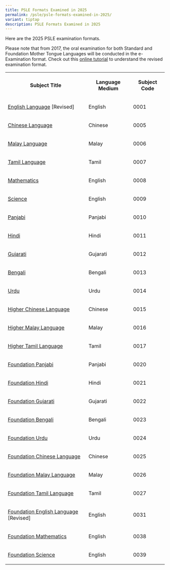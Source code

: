 ```yaml
---
title: PSLE Formats Examined in 2025
permalink: /psle/psle-formats-examined-in-2025/
variant: tiptap
description: PSLE Formats Examined in 2025
---
```

<p>Here are the 2025 PSLE examination formats.</p>
<p>Please note that from 2017, the oral examination for both Standard and
Foundation Mother Tongue Languages will be conducted in the e-Examination
format. Check out this <a href="https://myexams.seab.gov.sg/eoral/eoral.html" rel="noopener noreferrer nofollow" target="_blank"><u>online tutorial</u></a> to
understand the revised examination format.</p>
<table style="minWidth: 75px">
<colgroup>
<col>
<col>
<col>
</colgroup>
<tbody>
<tr>
<th rowspan="1" colspan="1">
<p>Subject Title</p>
</th>
<th rowspan="1" colspan="1">
<p>Language Medium</p>
</th>
<th rowspan="1" colspan="1">
<p>Subject Code</p>
</th>
</tr>
<tr>
<td rowspan="1" colspan="1">
<p><a href="/files/PSLE Syllabus documents/2025 PSLE/0001_y25_sy.pdf" rel="noopener noreferrer nofollow" target="_blank">English Language</a> [Revised]</p>
</td>
<td rowspan="1" colspan="1">
<p>English</p>
</td>
<td rowspan="1" colspan="1">
<p>0001</p>
</td>
</tr>
<tr>
<td rowspan="1" colspan="1">
<p><a href="/files/PSLE Syllabus documents/2025 PSLE/0005_y25_sy.pdf" rel="noopener noreferrer nofollow" target="_blank">Chinese Language</a>
</p>
</td>
<td rowspan="1" colspan="1">
<p>Chinese</p>
</td>
<td rowspan="1" colspan="1">
<p>0005</p>
</td>
</tr>
<tr>
<td rowspan="1" colspan="1">
<p><a href="/files/PSLE Syllabus documents/2025 PSLE/0006_y25_sy.pdf" rel="noopener noreferrer nofollow" target="_blank">Malay Language</a>
</p>
</td>
<td rowspan="1" colspan="1">
<p>Malay</p>
</td>
<td rowspan="1" colspan="1">
<p>0006</p>
</td>
</tr>
<tr>
<td rowspan="1" colspan="1">
<p><a href="/files/PSLE Syllabus documents/2025 PSLE/0007_y25_sy.pdf" rel="noopener noreferrer nofollow" target="_blank">Tamil Language</a>
</p>
</td>
<td rowspan="1" colspan="1">
<p>Tamil</p>
</td>
<td rowspan="1" colspan="1">
<p>0007</p>
</td>
</tr>
<tr>
<td rowspan="1" colspan="1">
<p><a href="/files/PSLE Syllabus documents/2025 PSLE/0008_y25_sy.pdf" rel="noopener noreferrer nofollow" target="_blank">Mathematics</a>
</p>
</td>
<td rowspan="1" colspan="1">
<p>English</p>
</td>
<td rowspan="1" colspan="1">
<p>0008</p>
</td>
</tr>
<tr>
<td rowspan="1" colspan="1">
<p><a href="/files/PSLE Syllabus documents/2025 PSLE/0009_y25_sy.pdf" rel="noopener noreferrer nofollow" target="_blank">Science</a>
</p>
</td>
<td rowspan="1" colspan="1">
<p>English</p>
</td>
<td rowspan="1" colspan="1">
<p>0009</p>
</td>
</tr>
<tr>
<td rowspan="1" colspan="1">
<p><a href="/files/PSLE Syllabus documents/2025 PSLE/psle_ntil_y25.pdf" rel="noopener noreferrer nofollow" target="_blank">Panjabi</a>
</p>
</td>
<td rowspan="1" colspan="1">
<p>Panjabi</p>
</td>
<td rowspan="1" colspan="1">
<p>0010</p>
</td>
</tr>
<tr>
<td rowspan="1" colspan="1">
<p><a href="/files/PSLE Syllabus documents/2025 PSLE/psle_ntil_y25.pdf" rel="noopener noreferrer nofollow" target="_blank">Hindi</a>
</p>
</td>
<td rowspan="1" colspan="1">
<p>Hindi</p>
</td>
<td rowspan="1" colspan="1">
<p>0011</p>
</td>
</tr>
<tr>
<td rowspan="1" colspan="1">
<p><a href="/files/PSLE Syllabus documents/2025 PSLE/psle_ntil_y25.pdf" rel="noopener noreferrer nofollow" target="_blank">Gujarati</a>
</p>
</td>
<td rowspan="1" colspan="1">
<p>Gujarati</p>
</td>
<td rowspan="1" colspan="1">
<p>0012</p>
</td>
</tr>
<tr>
<td rowspan="1" colspan="1">
<p><a href="/files/PSLE Syllabus documents/2025 PSLE/psle_ntil_y25.pdf" rel="noopener noreferrer nofollow" target="_blank">Bengali</a>
</p>
</td>
<td rowspan="1" colspan="1">
<p>Bengali</p>
</td>
<td rowspan="1" colspan="1">
<p>0013</p>
</td>
</tr>
<tr>
<td rowspan="1" colspan="1">
<p><a href="/files/PSLE Syllabus documents/2025 PSLE/psle_ntil_y25.pdf" rel="noopener noreferrer nofollow" target="_blank">Urdu</a>
</p>
</td>
<td rowspan="1" colspan="1">
<p>Urdu</p>
</td>
<td rowspan="1" colspan="1">
<p>0014</p>
</td>
</tr>
<tr>
<td rowspan="1" colspan="1">
<p><a href="/files/PSLE Syllabus documents/2025 PSLE/0015_y25_sy.pdf" rel="noopener noreferrer nofollow" target="_blank">Higher Chinese Language</a>
</p>
</td>
<td rowspan="1" colspan="1">
<p>Chinese</p>
</td>
<td rowspan="1" colspan="1">
<p>0015</p>
</td>
</tr>
<tr>
<td rowspan="1" colspan="1">
<p><a href="/files/PSLE Syllabus documents/2025 PSLE/0016_y25_sy.pdf" rel="noopener noreferrer nofollow" target="_blank">Higher Malay Language</a>
</p>
</td>
<td rowspan="1" colspan="1">
<p>Malay</p>
</td>
<td rowspan="1" colspan="1">
<p>0016</p>
</td>
</tr>
<tr>
<td rowspan="1" colspan="1">
<p><a href="/files/PSLE Syllabus documents/2025 PSLE/0017_y25_sy.pdf" rel="noopener noreferrer nofollow" target="_blank">Higher Tamil Language</a>
</p>
</td>
<td rowspan="1" colspan="1">
<p>Tamil</p>
</td>
<td rowspan="1" colspan="1">
<p>0017</p>
</td>
</tr>
<tr>
<td rowspan="1" colspan="1">
<p><a href="/files/PSLE Syllabus documents/2025 PSLE/psle_fntil_y25_sy.pdf" rel="noopener noreferrer nofollow" target="_blank">Foundation Panjabi</a>
</p>
</td>
<td rowspan="1" colspan="1">
<p>Panjabi</p>
</td>
<td rowspan="1" colspan="1">
<p>0020</p>
</td>
</tr>
<tr>
<td rowspan="1" colspan="1">
<p><a href="/files/PSLE Syllabus documents/2025 PSLE/psle_fntil_y25_sy.pdf" rel="noopener noreferrer nofollow" target="_blank">Foundation Hindi</a>
</p>
</td>
<td rowspan="1" colspan="1">
<p>Hindi</p>
</td>
<td rowspan="1" colspan="1">
<p>0021</p>
</td>
</tr>
<tr>
<td rowspan="1" colspan="1">
<p><a href="/files/PSLE Syllabus documents/2025 PSLE/psle_fntil_y25_sy.pdf" rel="noopener noreferrer nofollow" target="_blank">Foundation Gujarati</a>
</p>
</td>
<td rowspan="1" colspan="1">
<p>Gujarati</p>
</td>
<td rowspan="1" colspan="1">
<p>0022</p>
</td>
</tr>
<tr>
<td rowspan="1" colspan="1">
<p><a href="/files/PSLE Syllabus documents/2025 PSLE/psle_fntil_y25_sy.pdf" rel="noopener noreferrer nofollow" target="_blank">Foundation Bengali</a>
</p>
</td>
<td rowspan="1" colspan="1">
<p>Bengali</p>
</td>
<td rowspan="1" colspan="1">
<p>0023</p>
</td>
</tr>
<tr>
<td rowspan="1" colspan="1">
<p><a href="/files/PSLE Syllabus documents/2025 PSLE/psle_fntil_y25_sy.pdf" rel="noopener noreferrer nofollow" target="_blank">Foundation Urdu</a>
</p>
</td>
<td rowspan="1" colspan="1">
<p>Urdu</p>
</td>
<td rowspan="1" colspan="1">
<p>0024</p>
</td>
</tr>
<tr>
<td rowspan="1" colspan="1">
<p><a href="/files/PSLE Syllabus documents/2025 PSLE/0025_y25_sy.pdf" rel="noopener noreferrer nofollow" target="_blank">Foundation Chinese Language</a>
</p>
</td>
<td rowspan="1" colspan="1">
<p>Chinese</p>
</td>
<td rowspan="1" colspan="1">
<p>0025</p>
</td>
</tr>
<tr>
<td rowspan="1" colspan="1">
<p><a href="/files/PSLE Syllabus documents/2025 PSLE/0026_y25_sy.pdf" rel="noopener noreferrer nofollow" target="_blank">Foundation Malay Language</a>
</p>
</td>
<td rowspan="1" colspan="1">
<p>Malay</p>
</td>
<td rowspan="1" colspan="1">
<p>0026</p>
</td>
</tr>
<tr>
<td rowspan="1" colspan="1">
<p><a href="/files/PSLE Syllabus documents/2025 PSLE/0027_y25_sy.pdf" rel="noopener noreferrer nofollow" target="_blank">Foundation Tamil Language</a>
</p>
</td>
<td rowspan="1" colspan="1">
<p>Tamil</p>
</td>
<td rowspan="1" colspan="1">
<p>0027</p>
</td>
</tr>
<tr>
<td rowspan="1" colspan="1">
<p><a href="/files/PSLE Syllabus documents/2025 PSLE/0031_y25_sy.pdf" rel="noopener noreferrer nofollow" target="_blank">Foundation English Language</a> [Revised]</p>
</td>
<td rowspan="1" colspan="1">
<p>English</p>
</td>
<td rowspan="1" colspan="1">
<p>0031</p>
</td>
</tr>
<tr>
<td rowspan="1" colspan="1">
<p><a href="/files/PSLE Syllabus documents/2025 PSLE/0038_y25_sy.pdf" rel="noopener noreferrer nofollow" target="_blank">Foundation Mathematics</a>
</p>
</td>
<td rowspan="1" colspan="1">
<p>English</p>
</td>
<td rowspan="1" colspan="1">
<p>0038</p>
</td>
</tr>
<tr>
<td rowspan="1" colspan="1">
<p><a href="/files/PSLE Syllabus documents/2025 PSLE/0039_y25_sy.pdf" rel="noopener noreferrer nofollow" target="_blank">Foundation Science</a>
</p>
</td>
<td rowspan="1" colspan="1">
<p>English</p>
</td>
<td rowspan="1" colspan="1">
<p>0039</p>
</td>
</tr>
</tbody>
</table>
<p></p>